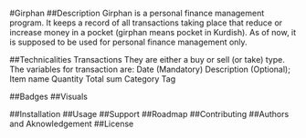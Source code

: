 #Girphan
##Description
Girphan is a personal finance management program. It keeps a record of all transactions taking place that reduce or increase money in a pocket (girphan means pocket in Kurdish). As of now, it is supposed to be used for personal finance management only.

##Technicalities
Transactions
They are either a buy or sell (or take) type.
The variables for transaction are:
Date (Mandatory)
Description (Optional);
Item name
Quantity
Total sum
Category
Tag

##Badges
##Visuals

##Installation
##Usage
##Support
##Roadmap
##Contributing
##Authors and Aknowledgement
##License
